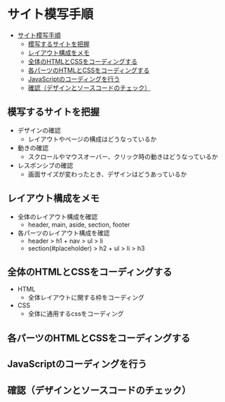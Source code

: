 # サイト模写手順
- [サイト模写手順](#サイト模写手順)
  - [模写するサイトを把握](#模写するサイトを把握)
  - [レイアウト構成をメモ](#レイアウト構成をメモ)
  - [全体のHTMLとCSSをコーディングする](#全体のhtmlとcssをコーディングする)
  - [各パーツのHTMLとCSSをコーディングする](#各パーツのhtmlとcssをコーディングする)
  - [JavaScriptのコーディングを行う](#javascriptのコーディングを行う)
  - [確認（デザインとソースコードのチェック）](#確認デザインとソースコードのチェック)

## 模写するサイトを把握
- デザインの確認
  - レイアウトやページの構成はどうなっているか
- 動きの確認
  - スクロールやマウスオーバー、クリック時の動きはどうなっているか
- レスポンシブの確認
  - 画面サイズが変わったとき、デザインはどうあっているか

## レイアウト構成をメモ
- 全体のレイアウト構成を確認
  - header, main, aside, section, footer
- 各パーツのレイアウト構成を確認
  - header > h1 + nav > ul > li
  - section(#placeholder) > h2 + ul > li > h3

## 全体のHTMLとCSSをコーディングする
- HTML
  - 全体レイアウトに関する枠をコーディング
- CSS
  - 全体に通用するcssをコーディング

## 各パーツのHTMLとCSSをコーディングする

## JavaScriptのコーディングを行う

## 確認（デザインとソースコードのチェック）

